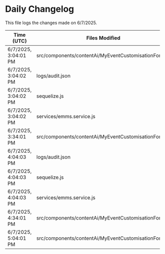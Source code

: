 # Daily Changelog

This file logs the changes made on 6/7/2025.

| Time (UTC)             | Files Modified                    | Changes (Addition/Deletion) |
|------------------------|-----------------------------------|-----------------------------|
| 6/7/2025, 3:04:01 PM | src/components/contentAi/MyEventCustomisationForm.js | 1 Additions & 1 Deletions |
| 6/7/2025, 3:04:02 PM | logs/audit.json | 15 Additions & 15 Deletions|
| 6/7/2025, 3:04:02 PM | sequelize.js | 0 Additions & 1 Deletions|
| 6/7/2025, 3:04:02 PM | services/emms.service.js | 1 Additions & 1 Deletions|
| 6/7/2025, 3:34:01 PM | src/components/contentAi/MyEventCustomisationForm.js | 1 Additions & 1 Deletions|
| 6/7/2025, 4:04:03 PM | logs/audit.json | 15 Additions & 15 Deletions|
| 6/7/2025, 4:04:03 PM | sequelize.js | 0 Additions & 1 Deletions|
| 6/7/2025, 4:04:03 PM | services/emms.service.js | 1 Additions & 1 Deletions|
| 6/7/2025, 4:34:01 PM | src/components/contentAi/MyEventCustomisationForm.js | 1 Additions & 1 Deletions|
| 6/7/2025, 5:04:01 PM | src/components/contentAi/MyEventCustomisationForm.js | 1 Additions & 1 Deletions|
